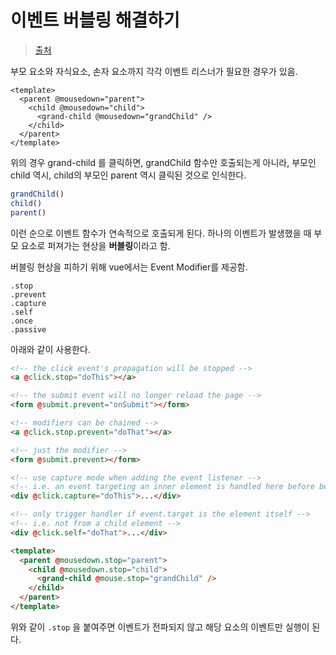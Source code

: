 # 이벤트 버블링 해결하기

> [출처](https://leestrument.tistory.com/entry/Event-%EB%B2%84%EB%B8%94%EB%A7%81-%ED%95%B4%EA%B2%B0%ED%95%98%EA%B8%B0-Vue-%EC%9D%98-Event-Modifiers)

부모 요소와 자식요소, 손자 요소까지 각각 이벤트 리스너가 필요한 경우가 있음.

```vue
<template>
  <parent @mousedown="parent">
    <child @mousedown="child">
      <grand-child @mousedown="grandChild" />
    </child>
  </parent>
</template>
```

위의 경우 grand-child 를 클릭하면, grandChild 함수만 호출되는게 아니라, 부모인 child 역시, child의 부모인 parent 역시 클릭된 것으로 인식한다.

```js
grandChild()
child()
parent()
```

이런 순으로 이벤트 함수가 연속적으로 호출되게 된다. 하나의 이벤트가 발생했을 때 부모 요소로 퍼져가는 현상을 **버블링**이라고 함.

버블링 현상을 피하기 위해 vue에서는 Event Modifier를 제공함.

```
.stop
.prevent
.capture
.self
.once
.passive
```

아래와 같이 사용한다.

```html
<!-- the click event's propagation will be stopped -->
<a @click.stop="doThis"></a>

<!-- the submit event will no longer reload the page -->
<form @submit.prevent="onSubmit"></form>

<!-- modifiers can be chained -->
<a @click.stop.prevent="doThat"></a>

<!-- just the modifier -->
<form @submit.prevent></form>

<!-- use capture mode when adding the event listener -->
<!-- i.e. an event targeting an inner element is handled here before being handled by that element -->
<div @click.capture="doThis">...</div>

<!-- only trigger handler if event.target is the element itself -->
<!-- i.e. not from a child element -->
<div @click.self="doThat">...</div>
```

```html
<template>
  <parent @mousedown.stop="parent">
    <child @mousedown.stop="child">
      <grand-child @mouse.stop="grandChild" />
    </child>
  </parent>
</template>
```

위와 같이 `.stop` 을 붙여주면 이벤트가 전파되지 않고 해당 요소의 이벤트만 실행이 된다.